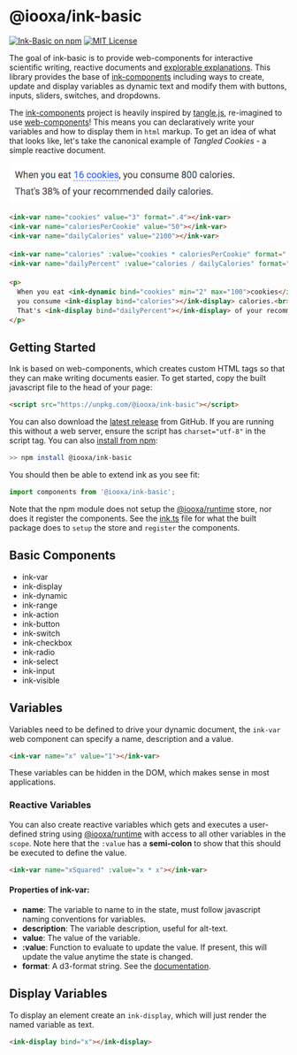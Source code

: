 # @iooxa/ink-basic

[![Ink-Basic on npm](https://img.shields.io/npm/v/@iooxa/runtime.svg)](https://www.npmjs.com/package/@iooxa/ink-basic)
[![MIT License](https://img.shields.io/badge/license-MIT-blue.svg)](https://github.com/ink-components/ink-components/blob/master/LICENSE)

The goal of ink-basic is to provide web-components for interactive scientific writing, reactive documents and [explorable explanations](https://explorabl.es). This library provides the base of [ink-components](https://components.ink) including ways to create, update and display variables as dynamic text and modify them with buttons, inputs, sliders, switches, and dropdowns.

The [ink-components](https://components.ink) project is heavily inspired by [tangle.js](http://worrydream.com/Tangle/guide.html), re-imagined to use [web-components](https://www.webcomponents.org/)!
This means you can declaratively write your variables and how to display them in `html` markup.
To get an idea of what that looks like, let's take the canonical example of *Tangled Cookies* - a simple reactive document.

![How many calories in that cookie?](images/tangle.gif)

```html
<ink-var name="cookies" value="3" format=".4"></ink-var>
<ink-var name="caloriesPerCookie" value="50"></ink-var>
<ink-var name="dailyCalories" value="2100"></ink-var>

<ink-var name="calories" :value="cookies * caloriesPerCookie" format=".0f"></ink-var>
<ink-var name="dailyPercent" :value="calories / dailyCalories" format=".0%"></ink-var>

<p>
  When you eat <ink-dynamic bind="cookies" min="2" max="100">cookies</ink-dynamic>,
  you consume <ink-display bind="calories"></ink-display> calories.<br>
  That's <ink-display bind="dailyPercent"></ink-display> of your recommended daily calories.
</p>
```

## Getting Started

Ink is based on web-components, which creates custom HTML tags so that they can make writing documents easier.
To get started, copy the built javascript file to the head of your page:

```html
<script src="https://unpkg.com/@iooxa/ink-basic"></script>
```

You can also download the [latest release](https://github.com/iooxa/ink-basic/releases) from GitHub. If you are running this without a web server, ensure the script has `charset="utf-8"` in the script tag. You can also [install from npm](https://www.npmjs.com/package/@iooxa/ink-basic):

```bash
>> npm install @iooxa/ink-basic
```

You should then be able to extend ink as you see fit:

```javascript
import components from '@iooxa/ink-basic';
```

Note that the npm module does not setup the [@iooxa/runtime](https://github.com/iooxa/runtime) store, nor does it register the components. See the [ink.ts](/ink.ts) file for what the built package does to `setup` the store and `register` the components.

## Basic Components

* ink-var
* ink-display
* ink-dynamic
* ink-range
* ink-action
* ink-button
* ink-switch
* ink-checkbox
* ink-radio
* ink-select
* ink-input
* ink-visible

## Variables

Variables need to be defined to drive your dynamic document, the `ink-var` web component can specify a name, description and a value.

```html
<ink-var name="x" value="1"></ink-var>
```

These variables can be hidden in the DOM, which makes sense in most applications.

### Reactive Variables

You can also create reactive variables which gets and executes a user-defined string using [@iooxa/runtime](https://github.com/iooxa/runtime) with access to all other variables in the `scope`. Note here that the `:value` has a **semi-colon** to show that this should be executed to define the value.

```html
<ink-var name="xSquared" :value="x * x"></ink-var>
```

#### Properties of ink-var:

* **name**: The variable to name to in the state, must follow javascript naming conventions for variables.
* **description**: The variable description, useful for alt-text.
* **value**: The value of the variable.
* **:value**: Function to evaluate to update the value. If present, this will update the value anytime the state is changed.
* **format**: A d3-format string. See the [documentation](https://github.com/d3/d3-format).

## Display Variables

To display an element create an `ink-display`, which will just render the named variable as text.

```html
<ink-display bind="x"></ink-display>
```
